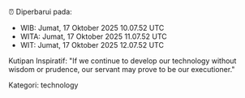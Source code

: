 ⏰ Diperbarui pada:
- WIB: Jumat, 17 Oktober 2025 10.07.52 UTC
- WITA: Jumat, 17 Oktober 2025 11.07.52 UTC
- WIT: Jumat, 17 Oktober 2025 12.07.52 UTC

Kutipan Inspiratif:
"If we continue to develop our technology without wisdom or prudence, our servant may prove to be our executioner."


Kategori: technology

